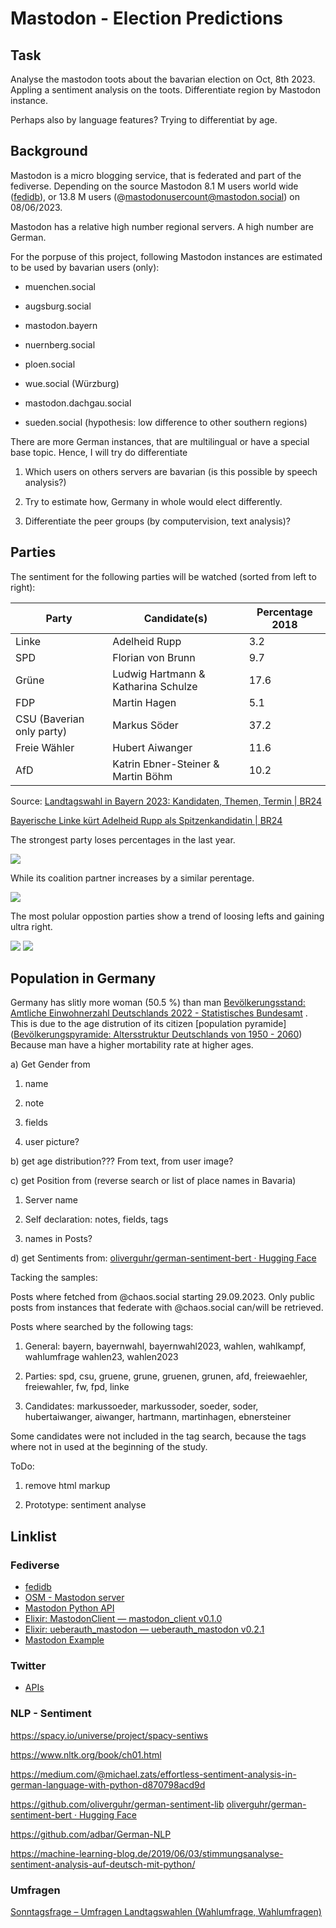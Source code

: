 # Mastodon  - Election Predictions

## Task

Analyse the mastodon toots about the bavarian election on Oct, 8th 2023. Appling a sentiment analysis on the toots. Differentiate region by Mastodon instance.

Perhaps also by language features? Trying to differentiat by age.

## Background

Mastodon is a micro blogging service, that is federated and part of the fediverse. Depending on the source Mastodon 8.1 M users world wide ([fedidb](https://fedidb.org/)),  or 13.8 M users (@mastodonusercount@mastodon.social) on 08/06/2023.

Mastodon has a relative high number regional servers. A high number are German. 

For the porpuse of this project, following Mastodon instances are estimated to be used by bavarian users (only):

- muenchen.social

- augsburg.social

- mastodon.bayern

- nuernberg.social

- ploen.social

- wue.social (Würzburg)

- mastodon.dachgau.social

- sueden.social (hypothesis: low difference to other southern regions)

There are more German instances, that are multilingual or have a special base topic. Hence,  I will try do differentiate 

1) Which users on others servers are bavarian (is this possible by speech analysis?)

2) Try to estimate how, Germany in whole would elect differently.

3) Differentiate the peer groups (by computervision, text analysis)?

## Parties

The sentiment for the following parties will be watched (sorted from left to right):

| Party                     | Candidate(s)                        | Percentage 2018 |
| ------------------------- | ----------------------------------- | --------------- |
| Linke                     | Adelheid Rupp                       | 3.2             |
| SPD                       | Florian von Brunn                   | 9.7             |
| Grüne                     | Ludwig Hartmann & Katharina Schulze | 17.6            |
| FDP                       | Martin Hagen                        | 5.1             |
| CSU (Baverian only party) | Markus Söder                        | 37.2            |
| Freie Wähler              | Hubert Aiwanger                     | 11.6            |
| AfD                       | Katrin Ebner-Steiner & Martin Böhm  | 10.2            |

Source: [Landtagswahl in Bayern 2023: Kandidaten, Themen, Termin | BR24](https://www.br.de/nachrichten/bayern/landtagswahl-in-bayern-2023-termin-themen-kandidaten,TMD4uSM)

[Bayerische Linke kürt Adelheid Rupp als Spitzenkandidatin | BR24](https://www.br.de/nachrichten/bayern/bayerische-linke-kuert-adelheid-rupp-als-spitzenkandidatin,TZXl5yd)

The strongest party loses percentages in the last year.

![](./graphics/visualization_csu_polls.svg)

While its coalition partner increases by a similar perentage.

![](./graphics/visualization_fw_polls.svg)

The most polular oppostion parties show a trend of loosing lefts and gaining ultra right.

![](./graphics/visualization_gruene_polls.svg)
![](./graphics/visualization_afd_polls.svg)

## Population in Germany

Germany has slitly more woman (50.5 %) than man [Bevölkerungsstand: Amtliche Einwohnerzahl Deutschlands 2022 - Statistisches Bundesamt](https://www.destatis.de/DE/Themen/Gesellschaft-Umwelt/Bevoelkerung/Bevoelkerungsstand/_inhalt.html) . This is due to the age distrution of its citizen [population pyramide]([Bevölkerungspyramide: Altersstruktur Deutschlands von 1950 - 2060](https://service.destatis.de/bevoelkerungspyramide/index.html#!y=2023)) Because man have a higher mortability rate at higher ages. 

a) Get Gender from

1) name

2) note

3) fields

4) user picture?

b) get age distribution??? From text, from user image?

c) get Position from (reverse search or list of place names in Bavaria)

1) Server name

2) Self declaration: notes, fields, tags

3) names in Posts?

d) get Sentiments from: [oliverguhr/german-sentiment-bert · Hugging Face](https://huggingface.co/oliverguhr/german-sentiment-bert)

 

Tacking the samples:

Posts where fetched from @chaos.social starting 29.09.2023. Only public posts from instances that federate with @chaos.social can/will be retrieved.

Posts where searched by the following tags: 

1) General: bayern, bayernwahl, bayernwahl2023, wahlen, wahlkampf, wahlumfrage wahlen23, wahlen2023

2) Parties: spd, csu, gruene, grune, gruenen, grunen, afd, freiewaehler, freiewahler, fw, fpd, linke

3) Candidates: markussoeder, markussoder, soeder, soder, hubertaiwanger, aiwanger, hartmann, martinhagen, ebnersteiner

Some candidates were not included in the tag search, because the tags where not in used at the beginning of the study. 



ToDo: 

1) remove html markup

2) Prototype: sentiment analyse

## Linklist

### Fediverse

- [fedidb](https://fedidb.org/)
- [OSM - Mastodon server](https://umap.openstreetmap.fr/en/map/mastodon-near-me-global-mastodon-server-list-by-co_828094)
- [Mastodon Python API](https://mastodonpy.readthedocs.io/en/stable/07_timelines.html)
- [Elixir: MastodonClient — mastodon_client v0.1.0](https://hexdocs.pm/mastodon_client/readme.html#usage)
- [Elixir: ueberauth_mastodon — ueberauth_mastodon v0.2.1](https://hexdocs.pm/ueberauth_mastodon/readme.html)
- [Mastodon Example](https://www.sothawo.com/post/2023/05/07/download-the-list-of-followers-from-your-mastodon-account/)

### Twitter

- [APIs](https://developer.twitter.com/en/docs/twitter-api/tools-and-libraries/v2)

### NLP - Sentiment

https://spacy.io/universe/project/spacy-sentiws

https://www.nltk.org/book/ch01.html

https://medium.com/@michael.zats/effortless-sentiment-analysis-in-german-language-with-python-d870798acd9d

https://github.com/oliverguhr/german-sentiment-lib
[oliverguhr/german-sentiment-bert · Hugging Face](https://huggingface.co/oliverguhr/german-sentiment-bert)     

https://github.com/adbar/German-NLP

https://machine-learning-blog.de/2019/06/03/stimmungsanalyse-sentiment-analysis-auf-deutsch-mit-python/

### Umfragen

[Sonntagsfrage – Umfragen Landtagswahlen (Wahlumfrage, Wahlumfragen)](https://www.wahlrecht.de/umfragen/landtage/)
